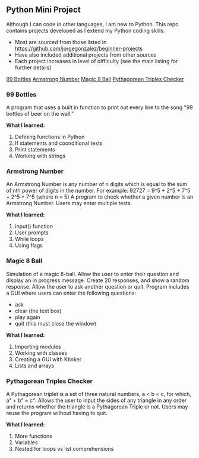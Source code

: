 ## Python Mini Project

Although I can code in other languages, I am new to Python. This repo contains projects developed as I extend my Python coding skills.

* Most are sourced from those listed in https://github.com/jorgegonzalez/beginner-projects
* Have also included additional projects from other sources
* Each project increases in level of difficulty (see the main listing for further details)

[99 Bottles](#99-Bottles)
[Armstrong Number](#Armstrong-Number)
[Magic 8 Ball](#Magic-8-ball)
[Pythagorean Triples Checker](#Pythagorean-Triples-Checker)

### 99 Bottles
A program that uses a built in function to print out every line to the song "99 bottles of beer on the wall." 

**What I learned:**
1. Defining functions in Python
2. If statements and coonditional tests
3. Print statements 
4. Working with strings

### Armstrong Number
An Armstrong Number is any number of n digits which is equal to the sum of nth power of digits in the number. 
For example: 92727 = 9^5 + 2^5 + 7^5 + 2^5 + 7^5 (where n = 5)
A program to check whether a given number is an Armstrong Number. Users may enter multiple tests.

**What I learned:**
1. input() function
2. User prompts
3. While loops
4. Using flags

### Magic 8 Ball
Simulation of a magic 8-ball. Allow the user to enter their question and display an in progress message.
Create 20 responses, and show a random response. Allow the user to ask another question or quit.
Program includes a GUI where users can enter the following questions:
* ask
* clear (the text box)
* play again
* quit (this must close the window)

**What I learned:**
1. Importing modules
2. Working with classes
3. Creating a GUI with Ktinker
4. Lists and arrays

### Pythagorean Triples Checker
A Pythagorean triplet is a set of three natural numbers, a < b < c, for which, a² + b² = c².
Allows the user to input the sides of any triangle in any order and returns whether the triangle is a Pythagorean Triple or not.
Users may reuse the program without having to quit.

**What I learned:**
1. More functions
2. Variables
3. Nested for loops vs list comprehensions








